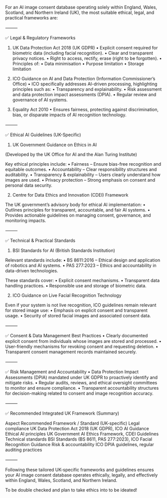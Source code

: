 For an AI image consent database operating solely within England, Wales, Scotland, and Northern Ireland (UK), the most suitable ethical, legal, and practical frameworks are:

⸻

✅ Legal & Regulatory Frameworks

1. UK Data Protection Act 2018 (UK GDPR)
	•	Explicit consent required for biometric data (including facial recognition).
	•	Clear and transparent privacy notices.
	•	Right to access, rectify, erase (right to be forgotten).
	•	Principles of:
	•	Data minimisation
	•	Purpose limitation
	•	Storage limitation

2. ICO Guidance on AI and Data Protection (Information Commissioner’s Office)
	•	ICO specifically addresses AI-driven processing, highlighting principles such as:
	•	Transparency and explainability.
	•	Risk assessment and data protection impact assessments (DPIA).
	•	Regular review and governance of AI systems.

3. Equality Act 2010
	•	Ensures fairness, protecting against discrimination, bias, or disparate impacts of AI recognition technology.

⸻

✅ Ethical AI Guidelines (UK-Specific)

1. UK Government Guidance on Ethics in AI

(Developed by the UK Office for AI and the Alan Turing Institute)

Key ethical principles include:
	•	Fairness – Ensure bias-free recognition and equitable outcomes.
	•	Accountability – Clear responsibility structures and auditability.
	•	Transparency & explainability – Users clearly understand how images are used.
	•	Privacy protection – Strong emphasis on consent and personal data security.

2. Centre for Data Ethics and Innovation (CDEI) Framework

The UK government’s advisory body for ethical AI implementation:
	•	Outlines principles for transparent, accountable, and fair AI systems.
	•	Provides actionable guidelines on managing consent, governance, and monitoring impacts.

⸻

✅ Technical & Practical Standards

1. BSI Standards for AI (British Standards Institution)

Relevant standards include:
	•	BS 8611:2016 – Ethical design and application of robotics and AI systems.
	•	PAS 277:2023 – Ethics and accountability in data-driven technologies.

These standards cover:
	•	Explicit consent mechanisms.
	•	Transparent data handling practices.
	•	Responsible use and storage of biometric data.

2. ICO Guidance on Live Facial Recognition Technology

Even if your system is not live recognition, ICO guidelines remain relevant for stored image use:
	•	Emphasis on explicit consent and transparent usage.
	•	Security of stored facial images and associated consent data.

⸻

✅ Consent & Data Management Best Practices
	•	Clearly documented explicit consent from individuals whose images are stored and processed.
	•	User-friendly mechanisms for revoking consent and requesting deletion.
	•	Transparent consent management records maintained securely.

⸻

✅ Risk Management and Accountability
	•	Data Protection Impact Assessments (DPIA) mandated under UK GDPR to proactively identify and mitigate risks.
	•	Regular audits, reviews, and ethical oversight committees to monitor and ensure compliance.
	•	Transparent accountability structures for decision-making related to consent and image recognition accuracy.

⸻

✅ Recommended Integrated UK Framework (Summary)

Aspect	Recommended Framework / Standard (UK-specific)
Legal compliance	UK Data Protection Act 2018 (UK GDPR), ICO AI Guidance
Ethical AI principles	UK Government AI Ethics Framework, CDEI Guidelines
Technical standards	BSI Standards (BS 8611, PAS 277:2023), ICO Facial Recognition Guidance
Risk & accountability	ICO DPIA guidelines, regular auditing practices


⸻

Following these tailored UK-specific frameworks and guidelines ensures your AI image consent database operates ethically, legally, and effectively within England, Wales, Scotland, and Northern Ireland.

To be double checked and plan to take ethics into to be ideated!